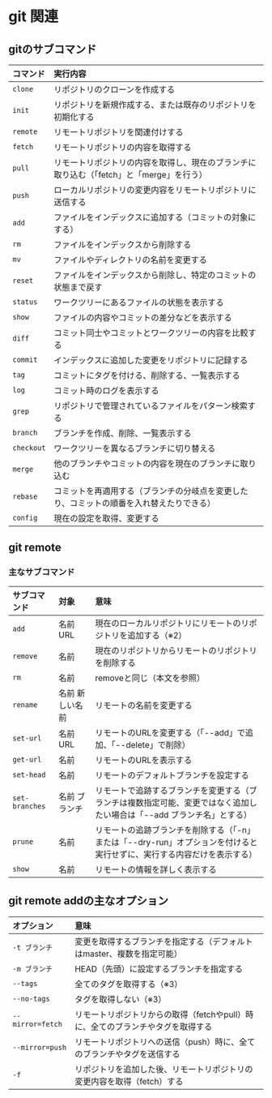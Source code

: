 # git 関連

## gitのサブコマンド
|コマンド|実行内容|
|:--|:--|
|`clone`|リポジトリのクローンを作成する|
|`init`|リポジトリを新規作成する、または既存のリポジトリを初期化する|
|`remote`|リモートリポジトリを関連付けする|
|`fetch`|リモートリポジトリの内容を取得する|
|`pull`|リモートリポジトリの内容を取得し、現在のブランチに取り込む（「fetch」と「merge」を行う）|
|`push`|ローカルリポジトリの変更内容をリモートリポジトリに送信する|
|`add`|ファイルをインデックスに追加する（コミットの対象にする）|
|`rm`|ファイルをインデックスから削除する|
|`mv`|ファイルやディレクトリの名前を変更する|
|`reset`|ファイルをインデックスから削除し、特定のコミットの状態まで戻す|
|`status`|ワークツリーにあるファイルの状態を表示する|
|`show`|ファイルの内容やコミットの差分などを表示する|
|`diff`|コミット同士やコミットとワークツリーの内容を比較する|
|`commit`|インデックスに追加した変更をリポジトリに記録する|
|`tag`|コミットにタグを付ける、削除する、一覧表示する|
|`log`|コミット時のログを表示する|
|`grep`|リポジトリで管理されているファイルをパターン検索する|
|`branch`|ブランチを作成、削除、一覧表示する|
|`checkout`|ワークツリーを異なるブランチに切り替える|
|`merge`|他のブランチやコミットの内容を現在のブランチに取り込む|
|`rebase`|コミットを再適用する（ブランチの分岐点を変更したり、コミットの順番を入れ替えたりできる）|
|`config`|現在の設定を取得、変更する|


## git remote

### 主なサブコマンド

|サブコマンド|対象|意味|
|:--|:--|:--|
|`add`|名前 URL|現在のローカルリポジトリにリモートのリポジトリを追加する（※2）|
|`remove`|名前|現在のリポジトリからリモートのリポジトリを削除する|
|`rm`|名前|removeと同じ（本文を参照）|
|`rename`|名前 新しい名前|リモートの名前を変更する|
|`set-url`|名前 URL|リモートのURLを変更する（「--add」で追加、「--delete」で削除）|
|`get-url`|名前|リモートのURLを表示する|
|`set-head`|名前|リモートのデフォルトブランチを設定する|
|`set-branches`|名前 ブランチ|リモートで追跡するブランチを変更する（ブランチは複数指定可能、変更ではなく追加したい場合は「--add ブランチ名」とする）|
|`prune`|名前|リモートの追跡ブランチを削除する（「-n」または「--dry-run」オプションを付けると実行せずに、実行する内容だけを表示する）|
|`show`|名前|リモートの情報を詳しく表示する|

## git remote addの主なオプション
|オプション|意味|
|:--|:--|
|`-t ブランチ`|変更を取得するブランチを指定する（デフォルトはmaster、複数を指定可能）|
|`-m ブランチ`|HEAD（先頭）に設定するブランチを指定する|
|`--tags`|全てのタグを取得する（※3）|
|`--no-tags`|タグを取得しない（※3）|
|`--mirror=fetch`|リモートリポジトリからの取得（fetchやpull）時に、全てのブランチやタグを取得する|
|`--mirror=push`|リモートリポジトリへの送信（push）時に、全てのブランチやタグを送信する|
|`-f`|リポジトリを追加した後、リモートリポジトリの変更内容を取得（fetch）する|
